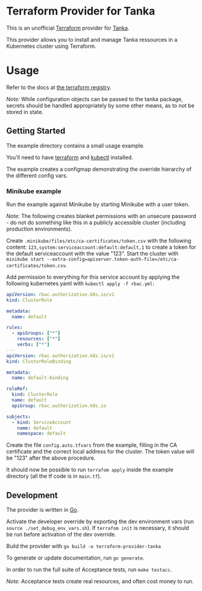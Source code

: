 # Terraform Provider for Tanka

This is an unofficial [Terraform](https://www.terraform.io/) provider for [Tanka](https://github.com/grafana/tanka).

This provider allows you to install and manage Tanka ressources in a Kubernetes cluster using Terraform.

# Usage

Refer to the docs at [the terraform registry](https://registry.terraform.io/providers/Danalock/tanka/latest/docs).

*Note:* While configuration objects can be passed to the tanka package, secrets should be handled appropriately by some other means, as to not be stored in state.

## Getting Started

The example directory contains a small usage example.

You'll need to have [terraform](https://developer.hashicorp.com/terraform/downloads) and [kubectl](https://kubernetes.io/docs/tasks/tools/) installed.

The example creates a configmap demonstrating the override hierarchy of the different config vars.

### Minikube example

Run the example against Minikube by starting Minikube with a user token.

*Note:* The following creates blanket permissions with an unsecure password - do not do something like this in a publicly accessible cluster (including production environments).

Create `.minikube/files/etc/ca-certificates/token.csv` with the following content: `123,system:serviceaccount:default:default,1` to create a token for the default serviceaccount with the value "123". Start the cluster with `minikube start --extra-config=apiserver.token-auth-file=/etc/ca-certificates/token.csv`.

Add permission to everything for this service account by applying the following kubernetes yaml with `kubectl apply -f rbac.yml`:

```yaml
apiVersion: rbac.authorization.k8s.io/v1
kind: ClusterRole

metadata:
  name: default

rules:
  - apiGroups: ["*"]
    resources: ["*"]
    verbs: ["*"]
---
apiVersion: rbac.authorization.k8s.io/v1
kind: ClusterRoleBinding

metadata:
  name: default-binding

roleRef:
  kind: ClusterRole
  name: default
  apiGroup: rbac.authorization.k8s.io

subjects:
  - kind: ServiceAccount
    name: default
    namespace: default
```

Create the file `config.auto.tfvars` from the example, filling in the CA certificate and the correct local address for the cluster. The token value will be "123" after the above procedure.

It should now be possible to run `terrafom apply` inside the example directory (all the tf code is in `main.tf`).

## Development

The provider is written in [Go](https://golang.org/doc/install).

Activate the developer override by exporting the dev environment vars (run `source ./set_debug_env_vars.sh`). If `terrafom init` is necessary, it should be run before activation of the dev override.

Build the provider with `go build -o terraform-provider-tanka`

To generate or update documentation, run `go generate`.

In order to run the full suite of Acceptance tests, run `make testacc`.

*Note:* Acceptance tests create real resources, and often cost money to run.
